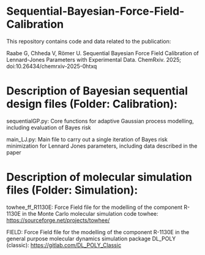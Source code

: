 # Sequential-Bayesian-Force-Field-Calibration

This repository contains code and data related to the publication:

Raabe G, Chheda V, Römer U. Sequential Bayesian Force Field Calibration of Lennard-Jones Parameters with Experimental Data. 
ChemRxiv. 2025; doi:10.26434/chemrxiv-2025-0htxq  

# Description of Bayesian sequential design files (Folder: Calibration):

sequentialGP.py: 
Core functions for adaptive Gaussian process modelling, including evaluation of Bayes risk

main_LJ.py:
Main file to carry out a single iteration of Bayes risk minimization for Lennard Jones parameters, including data described in the paper

# Description of molecular simulation files (Folder: Simulation):

towhee_ff_R1130E: 
Force Field file for the modelling of the component R-1130E in the Monte Carlo molecular simulation code towhee: https://sourceforge.net/projects/towhee/

FIELD: 
Force Field file for the modelling of the component R-1130E in the general purpose molecular dynamics simulation package DL_POLY (classic): https://gitlab.com/DL_POLY_Classic
